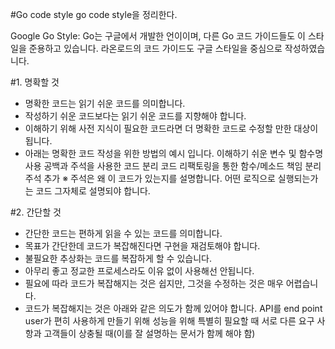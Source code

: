 #Go code style
go code style을 정리한다.

Google Go Style: Go는 구글에서 개발한 언이이며, 다른 Go 코드 가이드들도 이 스타일을 준용하고 있습니다. 라온로드의 코드 가이드도 구글 스타일을 중심으로 작성하였습니다.

#1. 명확할 것

- 명확한 코드는 읽기 쉬운 코드를 의미합니다.
- 작성하기 쉬운 코드보다는 읽기 쉬운 코드를 지향해야 합니다.
- 이해하기 위해 사전 지식이 필요한 코드라면 더 명확한 코드로 수정할 만한 대상이 됩니다.
- 아래는 명확한 코드 작성을 위한 방법의 예시 입니다.
  이해하기 쉬운 변수 및 함수명 사용
  공백과 주석을 사용한 코드 분리
  코드 리팩토링을 통한 함수/메소드 책임 분리
  주석 추가
  ※ 주석은 왜 이 코드가 있는지를 설명합니다. 어떤 로직으로 실행되는가는 코드 그자체로 설명되야 합니다.

#2. 간단할 것

- 간단한 코드는 편하게 읽을 수 있는 코드를 의미합니다.
- 목표가 간단한데 코드가 복잡해진다면 구현을 재검토해야 합니다.
- 불필요한 추상화는 코드를 복잡하게 할 수 있습니다.
- 아무리 좋고 정교한 프로세스라도 이유 없이 사용해선 안됩니다.
- 필요에 따라 코드가 복잡해지는 것은 쉽지만, 그것을 수정하는 것은 매우 어렵습니다.
- 코드가 복잡해지는 것은 아래와 같은 의도가 함께 있어야 합니다.
  API를 end point user가 편히 사용하게 만들기 위해
  성능을 위해 특별히 필요할 때
  서로 다른 요구 사항과 고객들이 상충될 때(이를 잘 설명하는 문서가 함께 해야 함)
